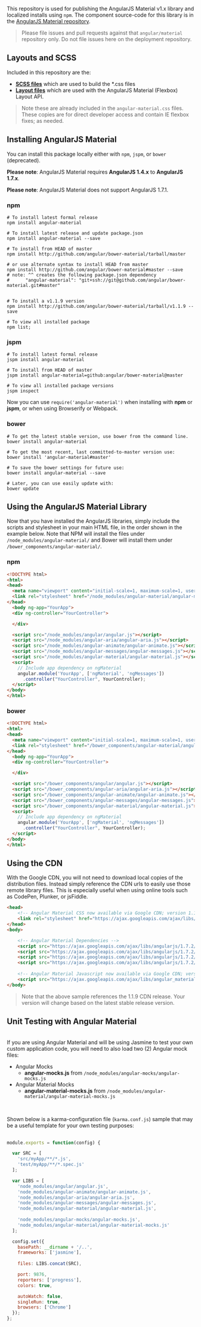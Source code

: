 This repository is used for publishing the AngularJS Material v1.x library and localized installs
using `npm`. The component source-code for this library is in the
[AngularJS Material repository](https://github.com/angular/material).

> Please file issues and pull requests against that `angular/material` repository only. Do not file
issues here on the deployment repository.

## Layouts and SCSS

Included in this repository are the:

* **[SCSS files](https://github.com/angular/bower-material/tree/master/modules/scss)** which are
used to build the *.css files
* **[Layout files](https://github.com/angular/bower-material/tree/master/modules/layouts)** which
are used with the AngularJS Material (Flexbox) Layout API. 

> Note these are already included in the `angular-material.css` files. These copies are for direct
developer access and contain IE flexbox fixes; as needed.

## Installing AngularJS Material

You can install this package locally either with `npm`, `jspm`, or `bower` (deprecated). 

**Please note**: AngularJS Material requires **AngularJS 1.4.x** to **AngularJS 1.7.x**.

**Please note**: AngularJS Material does not support AngularJS 1.7.1. 

### npm

```shell
# To install latest formal release 
npm install angular-material

# To install latest release and update package.json
npm install angular-material --save

# To install from HEAD of master
npm install http://github.com/angular/bower-material/tarball/master

# or use alternate syntax to install HEAD from master
npm install http://github.com/angular/bower-material#master --save
# note: ^^ creates the following package.json dependency
#      "angular-material": "git+ssh://git@github.com/angular/bower-material.git#master"


# To install a v1.1.9 version 
npm install http://github.com/angular/bower-material/tarball/v1.1.9 --save

# To view all installed package 
npm list;
```

### jspm

```shell
# To install latest formal release
jspm install angular-material

# To install from HEAD of master
jspm install angular-material=github:angular/bower-material@master

# To view all installed package versions
jspm inspect
```

Now you can use `require('angular-material')` when installing with **npm** or **jspm**, or when
using Browserify or Webpack.

### bower

```shell
# To get the latest stable version, use bower from the command line.
bower install angular-material

# To get the most recent, last committed-to-master version use:
bower install 'angular-material#master'

# To save the bower settings for future use:
bower install angular-material --save

# Later, you can use easily update with:
bower update
```

## Using the AngularJS Material Library

Now that you have installed the AngularJS libraries, simply include the scripts and 
stylesheet in your main HTML file, in the order shown in the example below. Note that NPM 
will install the files under `/node_modules/angular-material/` and Bower will install them 
under `/bower_components/angular-material/`.

### npm

```html
<!DOCTYPE html>
<html>
<head>
  <meta name="viewport" content="initial-scale=1, maximum-scale=1, user-scalable=no" />
  <link rel="stylesheet" href="/node_modules/angular-material/angular-material.css">
</head>
  <body ng-app="YourApp">
  <div ng-controller="YourController">

  </div>

  <script src="/node_modules/angular/angular.js"></script>
  <script src="/node_modules/angular-aria/angular-aria.js"></script>
  <script src="/node_modules/angular-animate/angular-animate.js"></script>
  <script src="/node_modules/angular-messages/angular-messages.js"></script>
  <script src="/node_modules/angular-material/angular-material.js"></script>
  <script>
    // Include app dependency on ngMaterial
    angular.module('YourApp', ['ngMaterial', 'ngMessages'])
      .controller("YourController", YourController);
  </script>
</body>
</html>
```

### bower

```html
<!DOCTYPE html>
<html>
<head>
  <meta name="viewport" content="initial-scale=1, maximum-scale=1, user-scalable=no" />
  <link rel="stylesheet" href="/bower_components/angular-material/angular-material.css">
</head>
  <body ng-app="YourApp">
  <div ng-controller="YourController">

  </div>

  <script src="/bower_components/angular/angular.js"></script>
  <script src="/bower_components/angular-aria/angular-aria.js"></script>
  <script src="/bower_components/angular-animate/angular-animate.js"></script>
  <script src="/bower_components/angular-messages/angular-messages.js"></script>
  <script src="/bower_components/angular-material/angular-material.js"></script>
  <script>
    // Include app dependency on ngMaterial
    angular.module('YourApp', ['ngMaterial', 'ngMessages'])
      .controller("YourController", YourController);
  </script>
</body>
</html>
```

## Using the CDN

With the Google CDN, you will not need to download local copies of the distribution files.
Instead simply reference the CDN urls to easily use those remote library files. 
This is especially useful when using online tools such as CodePen, Plunker, or jsFiddle.

```html
<head>
    <!-- Angular Material CSS now available via Google CDN; version 1.1.9 used here -->
    <link rel="stylesheet" href="https://ajax.googleapis.com/ajax/libs/angular_material/1.1.9/angular-material.min.css">
</head>
<body>

    <!-- Angular Material Dependencies -->
    <script src="https://ajax.googleapis.com/ajax/libs/angularjs/1.7.2/angular.min.js"></script>
    <script src="https://ajax.googleapis.com/ajax/libs/angularjs/1.7.2/angular-animate.min.js"></script>
    <script src="https://ajax.googleapis.com/ajax/libs/angularjs/1.7.2/angular-aria.min.js"></script>
    <script src="https://ajax.googleapis.com/ajax/libs/angularjs/1.7.2/angular-messages.min.js"></script>
    
    <!-- Angular Material Javascript now available via Google CDN; version 1.1.9 used here -->
    <script src="https://ajax.googleapis.com/ajax/libs/angular_material/1.1.9/angular-material.min.js"></script>
</body>
```

> Note that the above sample references the 1.1.9 CDN release. Your version will change 
based on the latest stable release version.

## Unit Testing with Angular Material

<br/>
If you are using Angular Material and will be using Jasmine to test your own custom application
code, you will need to also load two (2) Angular mock files:

*  Angular Mocks
    * **angular-mocks.js** from `/node_modules/angular-mocks/angular-mocks.js`
*  Angular Material Mocks
    * **angular-material-mocks.js** from `/node_modules/angular-material/angular-material-mocks.js`

<br/>

Shown below is a karma-configuration file (`karma.conf.js`) sample that may be a useful template for
your own testing purposes:<br/><br/>

```js
module.exports = function(config) {

  var SRC = [
    'src/myApp/**/*.js',
    'test/myApp/**/*.spec.js'
  ];

  var LIBS = [
    'node_modules/angular/angular.js',
    'node_modules/angular-animate/angular-animate.js',
    'node_modules/angular-aria/angular-aria.js',
    'node_modules/angular-messages/angular-messages.js',
    'node_modules/angular-material/angular-material.js',
    
    'node_modules/angular-mocks/angular-mocks.js',
    'node_modules/angular-material/angular-material-mocks.js'
  ];

  config.set({
    basePath: __dirname + '/..',
    frameworks: ['jasmine'],
    
    files: LIBS.concat(SRC),

    port: 9876,
    reporters: ['progress'],
    colors: true,

    autoWatch: false,
    singleRun: true,
    browsers: ['Chrome']
  });
};
```
